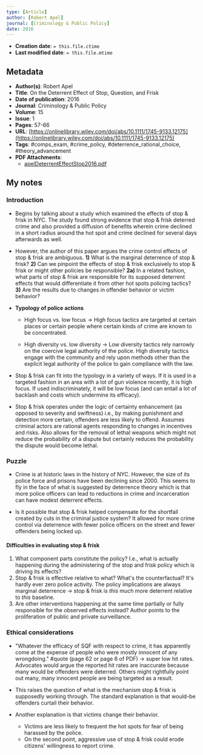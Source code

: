 ```yaml
---
type: [Article]
author: [Robert Apel]
journal: [Criminology & Public Policy]
date: 2016
---
```


* **Creation date**: `= this.file.ctime`
* **Last modified date**: `= this.file.mtime`

## Metadata

* **Author(s)**: Robert Apel
* **Title**: On the Deterrent Effect of Stop, Question, and Frisk
* **Date of publication**: 2016
* **Journal**: Criminology & Public Policy
* **Volume**: 15
* **Issue**: 1
* **Pages**: 57-66
* **URL**: [https://onlinelibrary.wiley.com/doi/abs/10.1111/1745-9133.12175](https://onlinelibrary.wiley.com/doi/abs/10.1111/1745-9133.12175)
* **Tags**: #comps_exam, #crime_policy, #deterrence_rational_choice, #theory_advancement
* **PDF Attachments**:
  * [apelDeterrentEffectStop2016.pdf](zotero://open-pdf/library/items/7S4I4EZA)

## My notes

### Introduction

* Begins by talking about a study which examined the effects of stop & frisk in NYC. The study found strong evidence that stop & frisk deterred crime and also provided a diffusion of benefits wherein crime declined in a short radius around the hot spot and crime declined for several days afterwards as well.
  
* However, the author of this paper argues the crime control effects of stop & frisk are ambiguous. **1)** What is the marginal deterrence of stop & frisk? **2)** Can we pinpoint the effects of stop & frisk exclusively to stop & frisk or might other policies be responsible? **2a)** In a related fashion, what parts of stop & frisk are responsible for its supposed deterrent effects that would differentiate it from other hot spots policing tactics? **3)** Are the results due to changes in offender behavior or victim behavior?

* **Typology of police actions**
  
	* High focus vs. low focus -> High focus tactics are targeted at certain places or certain people where certain kinds of crime are known to be concentrated.
	  
	* High diversity vs. low diversity -> Low diversity tactics rely narrowly on the coercive legal authority of the police. High diversity tactics engage with the community and rely upon methods other than the explicit legal authority of the police to gain compliance with the law.

* Stop & frisk can fit into the typology in a variety of ways. If it is used in a targeted fashion in an area with a lot of gun violence recently, it is high focus. If used indiscriminately, it will be low focus (and can entail a lot of backlash and costs which undermine its efficacy).
  
* Stop & frisk operates under the logic of certainty enhancement (as opposed to severity and swiftness) i.e., by making punishment and detection more certain, offenders are less likely to offend. Assumes criminal actors are rational agents responding to changes in incentives and risks. Also allows for the removal of lethal weapons which might not reduce the probability of a dispute but certainly reduces the probability the dispute would become lethal.

### Puzzle

* Crime is at historic laws in the history of NYC. However, the size of its police force and prisons have been declining since 2000. This seems to fly in the face of what is suggested by deterrence theory which is that more police officers can lead to reductions in crime and incarceration can have modest deterrent effects.
  
* Is it possible that stop & frisk helped compensate for the shortfall created by cuts in the criminal justice system? It allowed for more crime control via deterrence with fewer police officers on the street and fewer offenders being locked up.

#### Difficulties in evaluating stop & frisk

1. What component parts constitute the policy? I.e., what is actually happening during the administering of the stop and frisk policy which is driving its effects?
2. Stop & frisk is effective relative to what? What's the counterfactual? It's hardly ever zero police activity. The policy implications are always marginal deterrence -> stop & frisk is *this* much more deterrent relative to *this* baseline.
3. Are other interventions happening at the same time partially or fully responsible for the observed effects instead? Author points to the proliferation of public and private surveillance.

### Ethical considerations

* "Whatever the efficacy of SQF with respect to crime, it has apparently come at the expense of people who were mostly innocent of any wrongdoing." #quote (page 62 or page 6 of PDF) -> super low hit rates. Advocates would argue the reported hit rates are inaccurate because many would be offenders were deterred. Others might rightfully point out many, many innocent people are being targeted as a result.
  
* This raises the question of what is the mechanism stop & frisk is supposedly working through. The standard explanation is that would-be offenders curtail their behavior.
  
* Another explanation is that victims change their behavior.
	* Victims are less likely to frequent the hot spots for fear of being harassed by the police.
	* On the second point, aggressive use of stop & frisk could erode citizens' willingness to report crime.